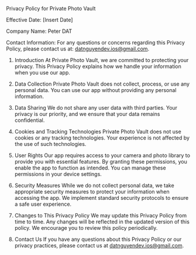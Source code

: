 Privacy Policy for Private Photo Vault

Effective Date: [Insert Date]

Company Name: Peter DAT

Contact Information: For any questions or concerns regarding this Privacy Policy, please contact us at: datnguyendev.ios@gmail.com.

1. Introduction
At Private Photo Vault, we are committed to protecting your privacy. This Privacy Policy explains how we handle your information when you use our app.

2. Data Collection
Private Photo Vault does not collect, process, or use any personal data. You can use our app without providing any personal information.

3. Data Sharing
We do not share any user data with third parties. Your privacy is our priority, and we ensure that your data remains confidential.

4. Cookies and Tracking Technologies
Private Photo Vault does not use cookies or any tracking technologies. Your experience is not affected by the use of such technologies.

5. User Rights
Our app requires access to your camera and photo library to provide you with essential features. By granting these permissions, you enable the app to function as intended. You can manage these permissions in your device settings.

6. Security Measures
While we do not collect personal data, we take appropriate security measures to protect your information when accessing the app. We implement standard security protocols to ensure a safe user experience.

7. Changes to This Privacy Policy
We may update this Privacy Policy from time to time. Any changes will be reflected in the updated version of this policy. We encourage you to review this policy periodically.

8. Contact Us
If you have any questions about this Privacy Policy or our privacy practices, please contact us at datnguyendev.ios@gmail.com.

